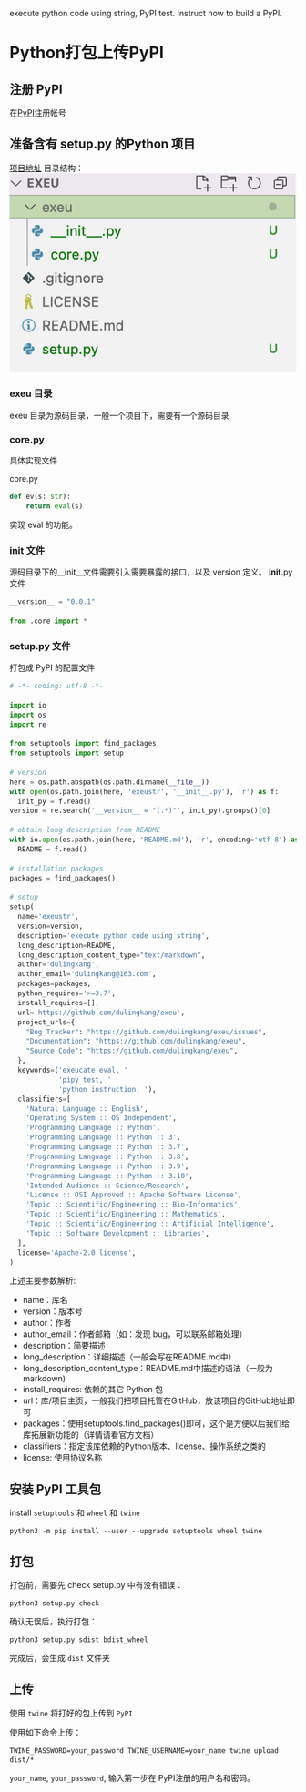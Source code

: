 execute python code using string, PyPI test. Instruct how to build a PyPI.
# Python打包上传PyPI
## 注册 PyPI
在[PyPI](https://pypi.org/)注册帐号
## 准备含有 setup.py 的Python 项目
[项目地址](https://github.com/dulingkang/exeu)
目录结构：
![目录结构](./pic/exeu_code_struct.png)

### exeu 目录
exeu 目录为源码目录，一般一个项目下，需要有一个源码目录

### core.py
具体实现文件

core.py 
```python
def ev(s: str):
    return eval(s)
```
实现 eval 的功能。

### init 文件
源码目录下的__init__文件需要引入需要暴露的接口，以及 version 定义。
__init__.py 文件
```python
__version__ = "0.0.1"

from .core import *
```

### setup.py 文件
打包成 PyPI 的配置文件
```python
# -*- coding: utf-8 -*-

import io
import os
import re

from setuptools import find_packages
from setuptools import setup

# version
here = os.path.abspath(os.path.dirname(__file__))
with open(os.path.join(here, 'exeustr', '__init__.py'), 'r') as f:
  init_py = f.read()
version = re.search('__version__ = "(.*)"', init_py).groups()[0]

# obtain long description from README
with io.open(os.path.join(here, 'README.md'), 'r', encoding='utf-8') as f:
  README = f.read()

# installation packages
packages = find_packages()

# setup
setup(
  name='exeustr',
  version=version,
  description='execute python code using string',
  long_description=README,
  long_description_content_type="text/markdown",
  author='dulingkang',
  author_email='dulingkang@163.com',
  packages=packages,
  python_requires='>=3.7',
  install_requires=[],
  url='https://github.com/dulingkang/exeu',
  project_urls={
    "Bug Tracker": "https://github.com/dulingkang/exeu/issues",
    "Documentation": "https://github.com/dulingkang/exeu",
    "Source Code": "https://github.com/dulingkang/exeu",
  },
  keywords=('exeucate eval, '
            'pipy test, '
            'python instruction, '),
  classifiers=[
    'Natural Language :: English',
    'Operating System :: OS Independent',
    'Programming Language :: Python',
    'Programming Language :: Python :: 3',
    'Programming Language :: Python :: 3.7',
    'Programming Language :: Python :: 3.8',
    'Programming Language :: Python :: 3.9',
    'Programming Language :: Python :: 3.10',
    'Intended Audience :: Science/Research',
    'License :: OSI Approved :: Apache Software License',
    'Topic :: Scientific/Engineering :: Bio-Informatics',
    'Topic :: Scientific/Engineering :: Mathematics',
    'Topic :: Scientific/Engineering :: Artificial Intelligence',
    'Topic :: Software Development :: Libraries',
  ],
  license='Apache-2.0 license',
)
```
上述主要参数解析:
- name：库名
- version：版本号
- author：作者
- author_email：作者邮箱（如：发现 bug，可以联系邮箱处理）
- description：简要描述
- long_description：详细描述（一般会写在README.md中）
- long_description_content_type：README.md中描述的语法（一般为markdown)
- install_requires: 依赖的其它 Python 包
- url：库/项目主页，一般我们把项目托管在GitHub，放该项目的GitHub地址即可
- packages：使用setuptools.find_packages()即可，这个是方便以后我们给库拓展新功能的（详情请看官方文档）
- classifiers：指定该库依赖的Python版本、license、操作系统之类的
- license: 使用协议名称

## 安装 PyPI 工具包
install `setuptools` 和 `wheel` 和 `twine`
```
python3 -m pip install --user --upgrade setuptools wheel twine
```

## 打包
打包前，需要先 check setup.py 中有没有错误：
```
python3 setup.py check
```

确认无误后，执行打包：
```
python3 setup.py sdist bdist_wheel
```
完成后，会生成 `dist` 文件夹

## 上传
使用 `twine` 将打好的包上传到 `PyPI`

使用如下命令上传：
```
TWINE_PASSWORD=your_password TWINE_USERNAME=your_name twine upload dist/*
```
`your_name`, `your_password`, 输入第一步在 PyPI注册的用户名和密码。
